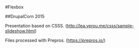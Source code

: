 #Flexbox

##DrupalCorn 2015

Presentation based on CSSS.
(http://lea.verou.me/csss/sample-slideshow.html)

Files processed with Prepros.
(https://prepros.io/)
